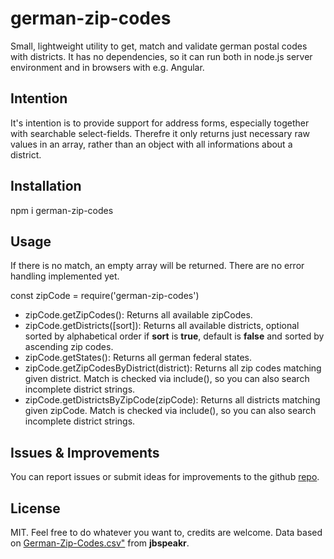 # german-zip-codes
Small, lightweight utility to get, match and validate german postal codes with districts.
It has no dependencies, so it can run both in node.js server environment and in browsers with e.g. Angular.

## Intention
It's intention is to provide support for address forms, especially together with searchable select-fields. Therefre it only returns just necessary raw values in an array, rather than an object with all informations about a district.

## Installation
npm i german-zip-codes

## Usage
If there is no match, an empty array will be returned.
There are no error handling implemented yet.

const zipCode = require('german-zip-codes')

* zipCode.getZipCodes(): Returns all available zipCodes.
* zipCode.getDistricts([sort]): Returns all available districts, optional sorted by alphabetical order if **sort** is **true**, default is **false** and sorted by ascending zip codes.
* zipCode.getStates(): Returns all german federal states.
* zipCode.getZipCodesByDistrict(district): Returns all zip codes matching given district. Match is checked via include(), so you can also search incomplete district strings.
* zipCode.getDistrictsByZipCode(zipCode): Returns all districts matching given zipCode. Match is checked via include(), so you can also search incomplete district strings.

## Issues & Improvements
You can report issues or submit ideas for improvements to the github [repo](https://github.com/stonymahony/german-zip-codes/issues). 

## License
MIT. Feel free to do whatever you want to, credits are welcome.
Data based on [German-Zip-Codes.csv"](https://gist.github.com/jbspeakr/4565964) from **jbspeakr**.
